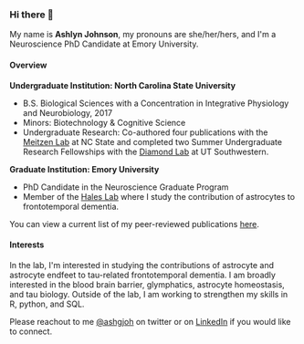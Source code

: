 ### Hi there 👋

My name is **Ashlyn Johnson**, my pronouns are she/her/hers, and I'm a Neuroscience PhD Candidate at Emory University. 

#### Overview
**Undergraduate Institution: North Carolina State University**
- B.S. Biological Sciences with a Concentration in Integrative Physiology and Neurobiology, 2017 
- Minors: Biotechnology & Cognitive Science 
- Undergraduate Research: Co-authored four publications with the [Meitzen Lab](https://meitzenlab.wordpress.ncsu.edu/) at NC State and completed two Summer Undergraduate Research Fellowships with the [Diamond Lab](https://www.utsouthwestern.edu/labs/diamond/) at UT Southwestern. 


**Graduate Institution: Emory University**
- PhD Candidate in the Neuroscience Graduate Program 
- Member of the [Hales Lab](http://haleslab.github.io/) where I study the contribution of astrocytes to frontotemporal dementia. 

You can view a current list of my peer-reviewed publications [here](https://orcid.org/0000-0001-6129-8267).

#### Interests
In the lab, I'm interested in studying the contributions of astrocyte and astrocyte endfeet to tau-related frontotemporal dementia. I am broadly interested in the blood brain barrier, glymphatics, astrocyte homeostasis, and tau biology. 
Outside of the lab, I am working to strengthen my skills in R, python, and SQL. 

Please reachout to me [@ashgjoh](https://twitter.com/ashgjoh) on twitter or on [LinkedIn](https://www.linkedin.com/in/ashlynjohnson/) if you would like to connect. 




